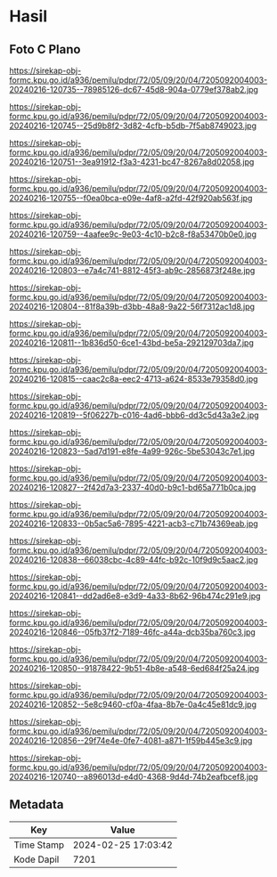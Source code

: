 # Hasil

## Foto C Plano

https://sirekap-obj-formc.kpu.go.id/a936/pemilu/pdpr/72/05/09/20/04/7205092004003-20240216-120735--78985126-dc67-45d8-904a-0779ef378ab2.jpg

https://sirekap-obj-formc.kpu.go.id/a936/pemilu/pdpr/72/05/09/20/04/7205092004003-20240216-120745--25d9b8f2-3d82-4cfb-b5db-7f5ab8749023.jpg

https://sirekap-obj-formc.kpu.go.id/a936/pemilu/pdpr/72/05/09/20/04/7205092004003-20240216-120751--3ea91912-f3a3-4231-bc47-8267a8d02058.jpg

https://sirekap-obj-formc.kpu.go.id/a936/pemilu/pdpr/72/05/09/20/04/7205092004003-20240216-120755--f0ea0bca-e09e-4af8-a2fd-42f920ab563f.jpg

https://sirekap-obj-formc.kpu.go.id/a936/pemilu/pdpr/72/05/09/20/04/7205092004003-20240216-120759--4aafee9c-9e03-4c10-b2c8-f8a53470b0e0.jpg

https://sirekap-obj-formc.kpu.go.id/a936/pemilu/pdpr/72/05/09/20/04/7205092004003-20240216-120803--e7a4c741-8812-45f3-ab9c-2856873f248e.jpg

https://sirekap-obj-formc.kpu.go.id/a936/pemilu/pdpr/72/05/09/20/04/7205092004003-20240216-120804--81f8a39b-d3bb-48a8-9a22-56f7312ac1d8.jpg

https://sirekap-obj-formc.kpu.go.id/a936/pemilu/pdpr/72/05/09/20/04/7205092004003-20240216-120811--1b836d50-6ce1-43bd-be5a-292129703da7.jpg

https://sirekap-obj-formc.kpu.go.id/a936/pemilu/pdpr/72/05/09/20/04/7205092004003-20240216-120815--caac2c8a-eec2-4713-a624-8533e79358d0.jpg

https://sirekap-obj-formc.kpu.go.id/a936/pemilu/pdpr/72/05/09/20/04/7205092004003-20240216-120819--5f06227b-c016-4ad6-bbb6-dd3c5d43a3e2.jpg

https://sirekap-obj-formc.kpu.go.id/a936/pemilu/pdpr/72/05/09/20/04/7205092004003-20240216-120823--5ad7d191-e8fe-4a99-926c-5be53043c7e1.jpg

https://sirekap-obj-formc.kpu.go.id/a936/pemilu/pdpr/72/05/09/20/04/7205092004003-20240216-120827--2f42d7a3-2337-40d0-b9c1-bd65a771b0ca.jpg

https://sirekap-obj-formc.kpu.go.id/a936/pemilu/pdpr/72/05/09/20/04/7205092004003-20240216-120833--0b5ac5a6-7895-4221-acb3-c71b74369eab.jpg

https://sirekap-obj-formc.kpu.go.id/a936/pemilu/pdpr/72/05/09/20/04/7205092004003-20240216-120838--66038cbc-4c89-44fc-b92c-10f9d9c5aac2.jpg

https://sirekap-obj-formc.kpu.go.id/a936/pemilu/pdpr/72/05/09/20/04/7205092004003-20240216-120841--dd2ad6e8-e3d9-4a33-8b62-96b474c291e9.jpg

https://sirekap-obj-formc.kpu.go.id/a936/pemilu/pdpr/72/05/09/20/04/7205092004003-20240216-120846--05fb37f2-7189-46fc-a44a-dcb35ba760c3.jpg

https://sirekap-obj-formc.kpu.go.id/a936/pemilu/pdpr/72/05/09/20/04/7205092004003-20240216-120850--91878422-9b51-4b8e-a548-6ed684f25a24.jpg

https://sirekap-obj-formc.kpu.go.id/a936/pemilu/pdpr/72/05/09/20/04/7205092004003-20240216-120852--5e8c9460-cf0a-4faa-8b7e-0a4c45e81dc9.jpg

https://sirekap-obj-formc.kpu.go.id/a936/pemilu/pdpr/72/05/09/20/04/7205092004003-20240216-120856--29f74e4e-0fe7-4081-a871-1f59b445e3c9.jpg

https://sirekap-obj-formc.kpu.go.id/a936/pemilu/pdpr/72/05/09/20/04/7205092004003-20240216-120740--a896013d-e4d0-4368-9d4d-74b2eafbcef8.jpg


## Metadata

| Key        | Value               |
| ---------- | ------------------- |
| Time Stamp | 2024-02-25 17:03:42 |
| Kode Dapil | 7201                |



